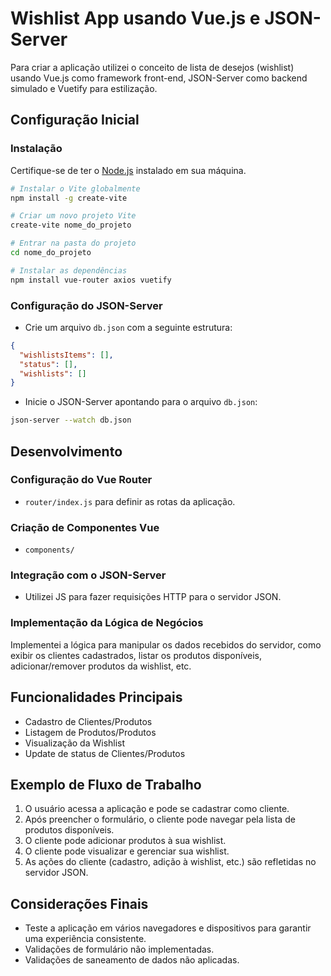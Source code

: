 # Wishlist App usando Vue.js e JSON-Server

Para criar a aplicação utilizei o conceito de lista de desejos (wishlist) usando Vue.js como framework front-end, JSON-Server como backend simulado e Vuetify para estilização.

## Configuração Inicial

### Instalação
Certifique-se de ter o [Node.js](https://nodejs.org/) instalado em sua máquina.

```bash
# Instalar o Vite globalmente
npm install -g create-vite

# Criar um novo projeto Vite
create-vite nome_do_projeto

# Entrar na pasta do projeto
cd nome_do_projeto

# Instalar as dependências
npm install vue-router axios vuetify
```

### Configuração do JSON-Server
- Crie um arquivo `db.json` com a seguinte estrutura:

```json
{
  "wishlistsItems": [],
  "status": [],
  "wishlists": []
}
```

- Inicie o JSON-Server apontando para o arquivo `db.json`:

```bash
json-server --watch db.json
```

## Desenvolvimento

### Configuração do Vue Router
- `router/index.js` para definir as rotas da aplicação.

### Criação de Componentes Vue
- `components/`

### Integração com o JSON-Server
- Utilizei JS para fazer requisições HTTP para o servidor JSON.

### Implementação da Lógica de Negócios
Implementei a lógica para manipular os dados recebidos do servidor, como exibir os clientes cadastrados, listar os produtos disponíveis, adicionar/remover produtos da wishlist, etc.

## Funcionalidades Principais

- Cadastro de Clientes/Produtos
- Listagem de Produtos/Produtos
- Visualização da Wishlist
- Update de status de Clientes/Produtos

## Exemplo de Fluxo de Trabalho

1. O usuário acessa a aplicação e pode se cadastrar como cliente.
2. Após preencher o formulário, o cliente pode navegar pela lista de produtos disponíveis.
3. O cliente pode adicionar produtos à sua wishlist.
4. O cliente pode visualizar e gerenciar sua wishlist.
5. As ações do cliente (cadastro, adição à wishlist, etc.) são refletidas no servidor JSON.

## Considerações Finais

- Teste a aplicação em vários navegadores e dispositivos para garantir uma experiência consistente.
- Validações de formulário não implementadas.
- Validações de saneamento de dados não aplicadas.
```
